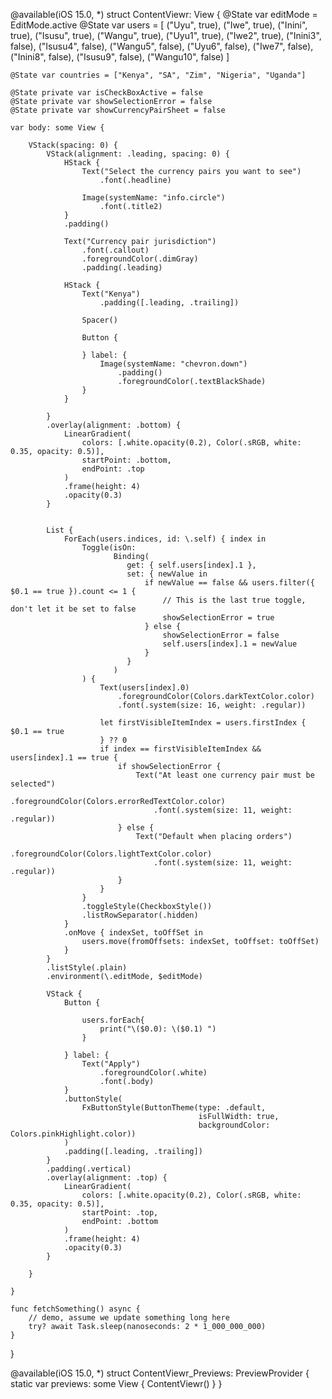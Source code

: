 
@available(iOS 15.0, *)
struct ContentViewr: View {
    @State var editMode = EditMode.active
    @State var users = [
        ("Uyu", true),
        ("Iwe", true),
        ("Inini", true),
        ("Isusu", true),
        ("Wangu", true),
        ("Uyu1", true),
        ("Iwe2", true),
        ("Inini3", false),
        ("Isusu4", false),
        ("Wangu5", false),
        ("Uyu6", false),
        ("Iwe7", false),
        ("Inini8", false),
        ("Isusu9", false),
        ("Wangu10", false)
    ]
    
    @State var countries = ["Kenya", "SA", "Zim", "Nigeria", "Uganda"]
    
    @State private var isCheckBoxActive = false
    @State private var showSelectionError = false
    @State private var showCurrencyPairSheet = false
    
    var body: some View {

        VStack(spacing: 0) {
            VStack(alignment: .leading, spacing: 0) {
                HStack {
                    Text("Select the currency pairs you want to see")
                        .font(.headline)
                    
                    Image(systemName: "info.circle")
                        .font(.title2)
                }
                .padding()
                
                Text("Currency pair jurisdiction")
                    .font(.callout)
                    .foregroundColor(.dimGray)
                    .padding(.leading)
                
                HStack {
                    Text("Kenya")
                        .padding([.leading, .trailing])
                    
                    Spacer()
                    
                    Button {
                        
                    } label: {
                        Image(systemName: "chevron.down")
                            .padding()
                            .foregroundColor(.textBlackShade)
                    }
                }
                
            }
            .overlay(alignment: .bottom) {
                LinearGradient(
                    colors: [.white.opacity(0.2), Color(.sRGB, white: 0.35, opacity: 0.5)],
                    startPoint: .bottom,
                    endPoint: .top
                )
                .frame(height: 4)
                .opacity(0.3)
            }

            
            List {
                ForEach(users.indices, id: \.self) { index in
                    Toggle(isOn:
                           Binding(
                              get: { self.users[index].1 },
                              set: { newValue in
                                  if newValue == false && users.filter({ $0.1 == true }).count <= 1 {
                                      // This is the last true toggle, don't let it be set to false
                                      showSelectionError = true
                                  } else {
                                      showSelectionError = false
                                      self.users[index].1 = newValue
                                  }
                              }
                           )
                    ) {
                        Text(users[index].0)
                            .foregroundColor(Colors.darkTextColor.color)
                            .font(.system(size: 16, weight: .regular))
                        
                        let firstVisibleItemIndex = users.firstIndex { $0.1 == true
                        } ?? 0
                        if index == firstVisibleItemIndex && users[index].1 == true {
                            if showSelectionError {
                                Text("At least one currency pair must be selected")
                                    .foregroundColor(Colors.errorRedTextColor.color)
                                    .font(.system(size: 11, weight: .regular))
                            } else {
                                Text("Default when placing orders")
                                    .foregroundColor(Colors.lightTextColor.color)
                                    .font(.system(size: 11, weight: .regular))
                            }
                        }
                    }
                    .toggleStyle(CheckboxStyle())
                    .listRowSeparator(.hidden)
                }
                .onMove { indexSet, toOffSet in
                    users.move(fromOffsets: indexSet, toOffset: toOffSet)
                }
            }
            .listStyle(.plain)
            .environment(\.editMode, $editMode)
            
            VStack {
                Button {
                    
                    users.forEach{
                        print("\($0.0): \($0.1) ")
                    }

                } label: {
                    Text("Apply")
                        .foregroundColor(.white)
                        .font(.body)
                }
                .buttonStyle(
                    FxButtonStyle(ButtonTheme(type: .default,
                                              isFullWidth: true,
                                              backgroundColor: Colors.pinkHighlight.color))
                )
                .padding([.leading, .trailing])
            }
            .padding(.vertical)
            .overlay(alignment: .top) {
                LinearGradient(
                    colors: [.white.opacity(0.2), Color(.sRGB, white: 0.35, opacity: 0.5)],
                    startPoint: .top,
                    endPoint: .bottom
                )
                .frame(height: 4)
                .opacity(0.3)
            }
            
        }
        
    }

    func fetchSomething() async {
        // demo, assume we update something long here
        try? await Task.sleep(nanoseconds: 2 * 1_000_000_000)
    }
}

@available(iOS 15.0, *)
struct ContentViewr_Previews: PreviewProvider {
    static var previews: some View {
        ContentViewr()
    }
}
